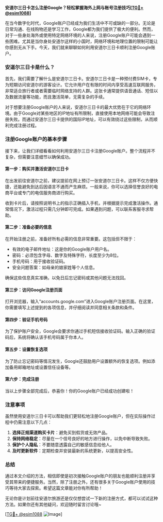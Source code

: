**安道尔三日卡怎么注册Google？轻松掌握海外上网与账号注册技巧[[TG💪+ @esim1088](https://t.me/s/esim1088)]**

在当今数字化时代，Google账户已经成为我们生活中不可或缺的一部分。无论是日常沟通、在线购物还是学习工作，Google都为我们提供了极大的便利。然而，对于一些身处海外或使用特定网络环境的人来说，注册Google账户可能会遇到一些困难。尤其是当你身处安道尔这样的小国时，网络环境和地理位置的限制可能让你感到无从下手。今天，我们就来聊聊如何利用安道尔三日卡顺利注册Google账户。

### 安道尔三日卡是什么？

首先，我们需要了解什么是安道尔三日卡。安道尔三日卡是一种预付费SIM卡，专为短期访问安道尔的游客设计。它允许用户在有限的时间内享受高速互联网服务，非常适合旅行者或者需要临时网络支持的人群。这张卡通常提供语音通话、短信以及数据流量等功能，而且激活简单，无需复杂的手续。

对于想要注册Google账户的人来说，安道尔三日卡的最大优势在于它的网络环境。由于Google对某些地区的IP地址有所限制，直接使用本地网络可能会导致注册失败。而通过安道尔三日卡提供的国际IP地址，可以有效绕过这些限制，从而顺利完成注册过程。

### 注册Google账户的基本步骤

接下来，让我们详细看看如何利用安道尔三日卡注册Google账户。整个流程并不复杂，但需要注意细节以确保成功。

#### 第一步：购买并激活安道尔三日卡

在出发前往安道尔之前，建议提前在网上预订一张安道尔三日卡。这样不仅方便快捷，还能避免到达后因语言不通而产生麻烦。一般来说，你可以选择信誉良好的电商平台或专门的电信服务商进行购买。

收到卡片后，请按照说明书上的指示正确插入手机，并根据提示完成激活操作。通常情况下，激活过程只需几分钟即可完成。如果遇到问题，可以联系客服寻求帮助。

#### 第二步：准备必要的信息

在开始注册之前，准备好所有必需的信息非常重要。这包括但不限于：

- 有效的电子邮件地址：这是你的Google账户用户名。
- 密码：必须包含字母、数字及特殊字符，长度至少为8位。
- 手机号码：用于接收验证码。
- 安全问题答案：如母亲的娘家姓等个人信息。

确保这些信息真实准确，以免日后忘记密码或其他问题无法找回。

#### 第三步：访问Google注册页面

打开浏览器，输入“accounts.google.com”进入Google账户注册页面。在这里，你需要填写上述提到的各项信息，并仔细阅读并同意相关条款和条件。

#### 第四步：验证手机号码

为了保护账户安全，Google会要求你通过手机短信接收验证码。输入正确的验证码后，系统将确认该手机号码属于你本人。

#### 第五步：设置恢复选项

为了防止忘记密码等情况发生，Google还鼓励用户设置额外的恢复选项。例如添加备用邮箱地址或设置信任设备等。

#### 第六步：完成注册

当以上步骤全部完成后，恭喜你！你的Google账户已经成功创建啦！

### 注意事项

虽然使用安道尔三日卡可以帮助我们更轻松地注册Google账户，但在实际操作过程中仍需注意以下几点：

1. **选择正规渠道购买卡片**：避免买到假货或无效产品。
2. **保持网络稳定**：尽量在一个信号良好的地方进行操作，以免中断导致失败。
3. **保护个人隐私**：不要随意透露自己的敏感信息给他人。
4. **及时更新软件**：定期检查并安装最新的系统更新，以提高安全性。

### 总结

通过本文介绍的方法，相信即使是初次接触Google账户的朋友也能顺利注册并享受其带来的便捷服务。当然，除了注册之外，还有很多关于Google账户使用的技巧等待大家去探索。希望这篇文章能对你有所帮助！

无论你是计划前往安道尔旅游还是仅仅想尝试一下新的注册方式，都可以试试这种方法。如果你还有其他疑问，欢迎随时留言讨论哦~ 

[[TG💪+ @esim1088](https://t.me/s/esim1088) ![Image](https://i.postimg.cc/4NQfJmqS/Snipaste-2025-05-13-00-14-12.png)]